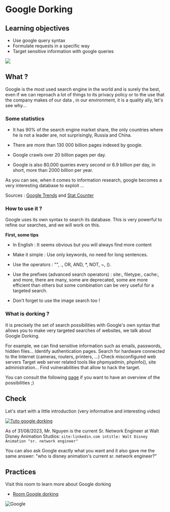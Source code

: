 # Google Dorking

## Learning objectives

* Use google query syntax
* Formulate requests in a specific way
* Target sensitive information with google queries

![](https://www.eff.org/files/2021/10/29/floc-animation-1200.gif)

## What ?

Google is the most used search engine in the world and is surely the best, even if we can reproach a lot of things to its privacy policy or to the use that the company makes of our data , in our environment, it is a quality ally, let's see why...

### Some statistics

- It has 90% of the search engine market share, the only countries where he is not a leader are, not surprisingly, Russia and China.

- There are more than 130 000 billion pages indexed by google.

- Google crawls over 20 billion pages per day.

- Google is also 80,000 queries every second or 6.9 billion per day, in short, more than 2000 billion per year.

As you can see, when it comes to information research, google becomes a very interesting database to exploit ...

Sources : [Google Trends](https://trends.google.fr/trends/?geo=BE) and [Stat Counter](https://gs.statcounter.com/)

### How to use it ?

Google uses its own syntax to search its database. This is very powerful to refine our searches, and we will work on this.

**First, some tips**

- In English : It seems obvious but you will always find more content

- Make it simple : Use only keywords, no need for long sentences.

- Use the operators : "", ., OR, AND, *, NOT, ~, ().

- Use the prefixes (advanced search operators) : site:, filetype:, cache:, and more, there are many, some are deprecated, some are more efficient than others but some combination can be very useful for a targeted search.

- Don't forget to use the image search too !

### What is dorking ?

It is precisely the set of search possibilities with Google's own syntax that allows you to make very targeted searches of websites, we talk about Google Dorking.

For example, we can find sensitive information such as emails, passwords, hidden files...
Identify authentication pages.
Search for hardware connected to the Internet (cameras, routers, printers, ...)
Check misconfigured web servers
Target web server related tools like phpmyadmin, phpinfo(), site administration...
Find vulnerabilities that allow to hack the target.

You can consult the following [page](https://www.exploit-db.com/google-hacking-database) if you want to have an overview of the possibilities ;)

## Check

Let's start with a little introduction (very informative and interesting video)

[![Tuto google dorking](./assets/dork.png)](https://www.youtube.com/watch?v=hrVa_dhD-iA)

As of 31/08/2023, Mr. Nguyen is the current Sr. Network Engineer at Walt Disney Animation Studios:
`site:linkedin.com intitle: Walt Disney Animation "sr. network engineer"`

You can also ask Google exactly what you want and it also gave me the same answer: "who is disney animation's current sr. network engineer?"

## Practices

Visit this room to learn more about Google dorking
* [Room Google dorking](https://tryhackme.com/room/googledorking)

![Google](https://media.giphy.com/media/UvI75iAc9jhLCRD0pn/giphy.gif)

